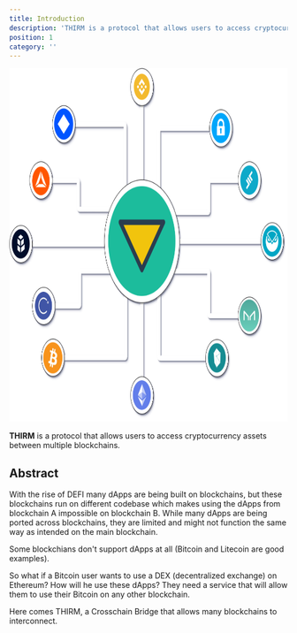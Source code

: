 ```yaml
---
title: Introduction
description: 'THIRM is a protocol that allows users to access cryptocurrency assets across multiple blockchains.'
position: 1
category: ''
---
```


<img src="/xthirm.png"  width="1280" height="640" alt=""/>

**THIRM** is a protocol that allows users to access cryptocurrency assets between multiple blockchains. 

## Abstract

With the rise of DEFI many dApps are being built on blockchains, but these blockchains run on different codebase which makes using the dApps from blockchain A impossible on blockchain B. While many dApps are being ported across blockchains, they are limited and might not function the same way as intended on the main blockchain.

Some blockchians don't support dApps at all (Bitcoin and Litecoin are good examples).

So what if a Bitcoin user wants to use a DEX (decentralized exchange) on Ethereum? How will he use these dApps? They need a service that will allow them to use their Bitcoin on any other blockchain.

Here comes THIRM, a Crosschain Bridge that allows many blockchains to interconnect.


